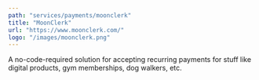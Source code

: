 ```yaml
---
path: "services/payments/moonclerk"
title: "MoonClerk"
url: "https://www.moonclerk.com/"
logo: "/images/moonclerk.png"
---
```


A no-code-required solution for accepting recurring payments for stuff like digital products, gym memberships, dog walkers, etc.
